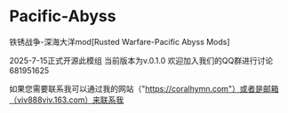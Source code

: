 # Pacific-Abyss
铁锈战争-深海大洋mod[Rusted Warfare-Pacific Abyss Mods]

2025-7-15正式开源此模组
当前版本为v.0.1.0
欢迎加入我们的QQ群进行讨论
681951625

如果您需要联系我可以通过我的网站（"https://coralhymn.com"）或者是邮箱（viv888viv.163.com）来联系我
